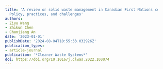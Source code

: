 ```yaml
---
title: 'A review on solid waste management in Canadian First Nations communities:
  Policy, practices, and challenges'
authors:
- Ziyu Wang
- Zhikun Chen
- Chunjiang An
date: '2023-01-01'
publishDate: '2024-08-04T18:55:33.032926Z'
publication_types:
- article-journal
publication: '*Cleaner Waste Systems*'
doi: https://doi.org/10.1016/j.clwas.2022.100074
---
```

